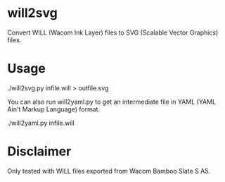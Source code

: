 # will2svg
Convert WILL (Wacom Ink Layer) files to SVG (Scalable Vector Graphics) files.


# Usage
./will2svg.py infile.will > outfile.svg

You can also run will2yaml.py to get an intermediate file in YAML (YAML Ain't Markup Language) format.

./will2yaml.py infile.will


# Disclaimer
Only tested with WILL files exported from Wacom Bamboo Slate S A5.
